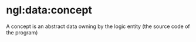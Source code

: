 # ngl:data:concept
A concept is an abstract data owning by the logic entity (the source code of the program)
